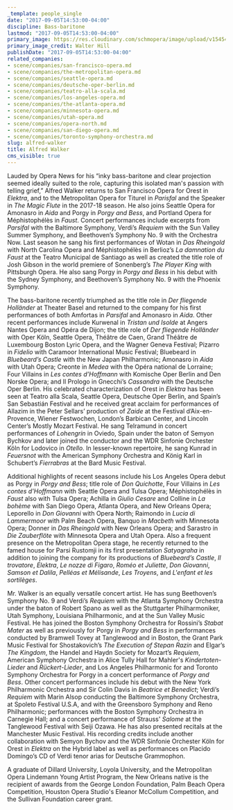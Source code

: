 ```yaml
---
_template: people_single
date: "2017-09-05T14:53:00-04:00"
discipline: Bass-baritone
lastmod: "2017-09-05T14:53:00-04:00"
primary_image: https://res.cloudinary.com/schmopera/image/upload/v1545409169/media/webhook-uploads/1504637257318/Alfred%2520Walker%2520Square_o.jpg.jpg
primary_image_credit: Walter Hill
publishDate: "2017-09-05T14:53:00-04:00"
related_companies:
- scene/companies/san-francisco-opera.md
- scene/companies/the-metropolitan-opera.md
- scene/companies/seattle-opera.md
- scene/companies/deutsche-oper-berlin.md
- scene/companies/teatro-alla-scala.md
- scene/companies/los-angeles-opera.md
- scene/companies/the-atlanta-opera.md
- scene/companies/minnesota-opera.md
- scene/companies/utah-opera.md
- scene/companies/opera-north.md
- scene/companies/san-diego-opera.md
- scene/companies/toronto-symphony-orchestra.md
slug: alfred-walker
title: Alfred Walker
cms_visible: true
---
```


Lauded by Opera News for his “inky bass-baritone and clear projection seemed ideally suited to the role, capturing this isolated man's passion with telling grief,” Alfred Walker returns to San Francisco Opera for Orest in *Elektra*, and to the Metropolitan Opera for Titurel in *Parisfal* and the Speaker in *The Magic Flute* in the 2017-18 season. He also joins Seattle Opera for Amonasro in *Aida* and Porgy in *Porgy and Bess*, and Portland Opera for Méphistophélès in *Faust*. Concert performances include excerpts from *Parsifal* with the Baltimore Symphony, Verdi’s *Requiem* with the Sun Valley Summer Symphony, and Beethoven’s Symphony No. 9 with the Orchestra Now. Last season he sang his first performances of Wotan in *Das Rheingold* with North Carolina Opera and Méphistophélès in Berlioz’s *La damnation du Faust* at the Teatro Municipal de Santiago as well as created the title role of Josh Gibson in the world premiere of Sonenberg’s *The Player King* with Pittsburgh Opera. He also sang Porgy in *Porgy and Bess* in his debut with the Sydney Symphony, and Beethoven’s Symphony No. 9 with the Phoenix Symphony. 

The bass-baritone recently triumphed as the title role in *Der fliegende Holländer* at Theater Basel and returned to the company for his first performances of both Amfortas in *Parsifal* and Amonasro in *Aida*. Other recent performances include Kurwenal in *Tristan und Isolde* at Angers Nantes Opera and Opéra de Dijon; the title role of *Der fliegende Holländer* with Oper Köln, Seattle Opera, Théâtre de Caen, Grand Théâtre de Luxembourg Boston Lyric Opera, and the Wagner Geneva Festival; Pizarro in *Fidelio* with Caramoor International Music Festival; Bluebeard in *Bluebeard’s Castle* with the New Japan Philharmonic; Amonasro in *Aida* with Utah Opera; Creonte in *Medea* with the Opéra national de Lorraine; Four Villains in *Les contes d’Hoffmann* with Komische Oper Berlin and Den Norske Opera; and Il Prologo in Gnecchi’s *Cassandra* with the Deutsche Oper Berlin. His celebrated characterization of Orest in *Elektra* has been seen at Teatro alla Scala, Seattle Opera, Deutsche Oper Berlin, and Spain’s San Sebastián Festival and he received great acclaim for performances of Allazim in the Peter Sellars’ production of *Zaide* at the Festival d’Aix-en-Provence, Wiener Festwochen, London’s Barbican Center, and Lincoln Center’s Mostly Mozart Festival. He sang Telramund in concert performances of *Lohengrin* in Oviedo, Spain under the baton of Semyon Bychkov and later joined the conductor and the WDR Sinfonie Orchester Köln for Lodovico in *Otello*. In lesser-known repertoire, he sang Kunrad in *Feuersnot* with the American Symphony Orchestra and König Karl in Schubert’s *Fierrabras* at the Bard Music Festival.

Additional highlights of recent seasons include his Los Angeles Opera debut as Porgy in *Porgy and Bess*; title role of *Don Quichotte*, Four Villains in *Les contes d'Hoffmann* with Seattle Opera and Tulsa Opera; Méphistophélès in *Faust* also with Tulsa Opera; Achilla in *Giulio Cesare* and Colline in *La bohème* with San Diego Opera, Atlanta Opera, and New Orleans Opera; Leporello in *Don Giovanni* with Opera North; Raimondo in *Lucia di Lammermoor* with Palm Beach Opera, Banquo in *Macbeth* with Minnesota Opera; Donner in *Das Rheingold* with New Orleans Opera; and Sarastro in *Die Zauberflöte* with Minnesota Opera and Utah Opera. Also a frequent presence on the Metropolitan Opera stage, he recently returned to the famed house for Parsi Rustomji in its first presentation *Satyagraha* in addition to joining the company for its productions of *Bluebeard’s Castle*, *Il trovatore*, *Elektra*, *Le nozze di Figaro*, *Roméo et Juliette*, *Don Giovanni*, *Samson et Dalila*, *Pelléas et Mélisande*, *Les Troyens*, and *L'enfant et les sortilèges*.

Mr. Walker is an equally versatile concert artist. He has sung Beethoven’s Symphony No. 9 and Verdi’s *Requiem* with the Atlanta Symphony Orchestra under the baton of Robert Spano as well as the Stuttgarter Philharmoniker, Utah Symphony, Louisiana Philharmonic, and at the Sun Valley Music Festival. He has joined the Boston Symphony Orchestra for Rossini’s *Stabat Mater* as well as previously for Porgy in *Porgy and Bess* in performances conducted by Bramwell Tovey at Tanglewood and in Boston, the Grant Park Music Festival for Shostakovich’s *The Execution of Stepan Razin* and Elgar’s *The Kingdom*, the Handel and Haydn Society for Mozart’s *Requiem*, American Symphony Orchestra in Alice Tully Hall for Mahler's *Kindertoten-Lieder* and *Rückert-Lieder*, and Los Angeles Philharmonic for and Toronto Symphony Orchestra for Porgy in a concert performance of *Porgy and Bess*. Other concert performances include his debut with the New York Philharmonic Orchestra and Sir Colin Davis in *Beatrice et Benedict*; Verdi’s *Requiem* with Marin Alsop conducting the Baltimore Symphony Orchestra, at Spoleto Festival U.S.A, and with the Greensboro Symphony and Reno Philharmonic; performances with the Boston Symphony Orchestra in Carnegie Hall; and a concert performance of Strauss' *Salome* at the Tanglewood Festival with Seiji Ozawa. He has also presented recitals at the Manchester Music Festival. His recording credits include another collaboration with Semyon Bychov and the WDR Sinfonie Orchester Köln for Orest in *Elektra* on the Hybrid label as well as performances on Placido Domingo’s CD of Verdi tenor arias for Deutsche Grammophon.

A graduate of Dillard University, Loyola University, and the Metropolitan Opera Lindemann Young Artist Program, the New Orleans native is the recipient of awards from the George London Foundation, Palm Beach Opera Competition, Houston Opera Studio's Eleanor McCollum Competition, and the Sullivan Foundation career grant.
